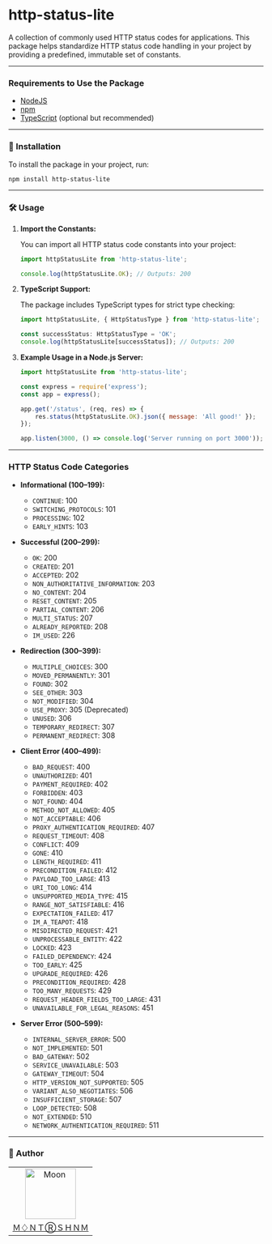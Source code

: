 # http-status-lite

A collection of commonly used HTTP status codes for applications. This package helps standardize HTTP status code handling in your project by providing a predefined, immutable set of constants.

---

### Requirements to Use the Package

- [NodeJS](https://nodejs.org/en)
- [npm](https://www.npmjs.com/)
- [TypeScript](https://www.typescriptlang.org/) (optional but recommended)

---

### 🚀 Installation

To install the package in your project, run:

```bash
npm install http-status-lite
```

---

### 🛠️ Usage

1. **Import the Constants:**

    You can import all HTTP status code constants into your project:

    ```javascript
    import httpStatusLite from 'http-status-lite';

    console.log(httpStatusLite.OK); // Outputs: 200
    ```

2. **TypeScript Support:**

    The package includes TypeScript types for strict type checking:

    ```typescript
    import httpStatusLite, { HttpStatusType } from 'http-status-lite';

    const successStatus: HttpStatusType = 'OK';
    console.log(httpStatusLite[successStatus]); // Outputs: 200
    ```

3. **Example Usage in a Node.js Server:**

    ```javascript
    import httpStatusLite from 'http-status-lite';

    const express = require('express');
    const app = express();

    app.get('/status', (req, res) => {
        res.status(httpStatusLite.OK).json({ message: 'All good!' });
    });

    app.listen(3000, () => console.log('Server running on port 3000'));
    ```

---

### HTTP Status Code Categories

- **Informational (100–199):**

    - `CONTINUE`: 100
    - `SWITCHING_PROTOCOLS`: 101
    - `PROCESSING`: 102
    - `EARLY_HINTS`: 103

- **Successful (200–299):**

    - `OK`: 200
    - `CREATED`: 201
    - `ACCEPTED`: 202
    - `NON_AUTHORITATIVE_INFORMATION`: 203
    - `NO_CONTENT`: 204
    - `RESET_CONTENT`: 205
    - `PARTIAL_CONTENT`: 206
    - `MULTI_STATUS`: 207
    - `ALREADY_REPORTED`: 208
    - `IM_USED`: 226

- **Redirection (300–399):**

    - `MULTIPLE_CHOICES`: 300
    - `MOVED_PERMANENTLY`: 301
    - `FOUND`: 302
    - `SEE_OTHER`: 303
    - `NOT_MODIFIED`: 304
    - `USE_PROXY`: 305 (Deprecated)
    - `UNUSED`: 306
    - `TEMPORARY_REDIRECT`: 307
    - `PERMANENT_REDIRECT`: 308

- **Client Error (400–499):**

    - `BAD_REQUEST`: 400
    - `UNAUTHORIZED`: 401
    - `PAYMENT_REQUIRED`: 402
    - `FORBIDDEN`: 403
    - `NOT_FOUND`: 404
    - `METHOD_NOT_ALLOWED`: 405
    - `NOT_ACCEPTABLE`: 406
    - `PROXY_AUTHENTICATION_REQUIRED`: 407
    - `REQUEST_TIMEOUT`: 408
    - `CONFLICT`: 409
    - `GONE`: 410
    - `LENGTH_REQUIRED`: 411
    - `PRECONDITION_FAILED`: 412
    - `PAYLOAD_TOO_LARGE`: 413
    - `URI_TOO_LONG`: 414
    - `UNSUPPORTED_MEDIA_TYPE`: 415
    - `RANGE_NOT_SATISFIABLE`: 416
    - `EXPECTATION_FAILED`: 417
    - `IM_A_TEAPOT`: 418
    - `MISDIRECTED_REQUEST`: 421
    - `UNPROCESSABLE_ENTITY`: 422
    - `LOCKED`: 423
    - `FAILED_DEPENDENCY`: 424
    - `TOO_EARLY`: 425
    - `UPGRADE_REQUIRED`: 426
    - `PRECONDITION_REQUIRED`: 428
    - `TOO_MANY_REQUESTS`: 429
    - `REQUEST_HEADER_FIELDS_TOO_LARGE`: 431
    - `UNAVAILABLE_FOR_LEGAL_REASONS`: 451

- **Server Error (500–599):**
    - `INTERNAL_SERVER_ERROR`: 500
    - `NOT_IMPLEMENTED`: 501
    - `BAD_GATEWAY`: 502
    - `SERVICE_UNAVAILABLE`: 503
    - `GATEWAY_TIMEOUT`: 504
    - `HTTP_VERSION_NOT_SUPPORTED`: 505
    - `VARIANT_ALSO_NEGOTIATES`: 506
    - `INSUFFICIENT_STORAGE`: 507
    - `LOOP_DETECTED`: 508
    - `NOT_EXTENDED`: 510
    - `NETWORK_AUTHENTICATION_REQUIRED`: 511

---

### 📖 Author

<table>
  <tr>
    <td align="center">
      <img src="https://avatars.githubusercontent.com/u/95298623?v=4" width="100px" alt="Moon">
      <a href="https://github.com/montasim">
        <br>
          Ｍ♢ＮＴⓇＳＨＮＭ
        </br>
      </a>
    </td>
  </tr>
</table>
